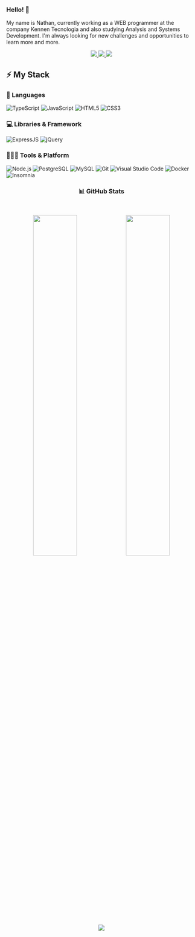 ### Hello! 👋

My name is Nathan, currently working as a WEB programmer at the company Kennen Tecnologia and also studying Analysis and Systems Development. I'm always looking for new challenges and opportunities to learn more and more.

<p align="center">
  <a href="https://wa.me/5511969193021">
		<img src="https://img.shields.io/badge/WhatsApp-25D366?style=for-the-badge&logo=whatsapp&logoColor=white" />
	</a>
	<a href="https://www.linkedin.com/in/nathan-felipe-guerlando/">
		<img src="https://img.shields.io/badge/LinkedIn-0077B5?style=for-the-badge&logo=linkedin&logoColor=white" />
	</a>

  <a href="mailto:nathanfguerlando@gmail.com">
		<img src="https://img.shields.io/badge/Gmail-D14836?style=for-the-badge&logo=gmail&logoColor=white" />
	</a>
</p>



## ⚡ My Stack

### 🚀 Languages

![TypeScript](https://img.shields.io/badge/TypeScript-007ACC?style=for-the-badge&logo=typescript&logoColor=white)
![JavaScript](https://img.shields.io/badge/JavaScript-323330?style=for-the-badge&logo=javascript&logoColor=F7DF1E)
![HTML5](https://img.shields.io/badge/HTML5-E34F26?style=for-the-badge&logo=html5&logoColor=white)
![CSS3](https://img.shields.io/badge/CSS3-1572B6?style=for-the-badge&logo=css3&logoColor=white)

### 💻 Libraries & Framework

![ExpressJS](https://img.shields.io/badge/Express.js-404D59?style=for-the-badge)
![jQuery](https://img.shields.io/badge/jQuery-0769AD?style=for-the-badge&logo=jquery&logoColor=white)

### 🧑🏻‍💻 Tools & Platform

![Node.js](https://img.shields.io/badge/Node.js-43853D?style=for-the-badge&logo=node.js&logoColor=white)
![PostgreSQL](https://img.shields.io/badge/PostgreSQL-316192?style=for-the-badge&logo=postgresql&logoColor=white)
![MySQL](https://img.shields.io/badge/MySQL-00000F?style=for-the-badge&logo=mysql&logoColor=white)
![Git](https://img.shields.io/badge/Git-F05032?style=for-the-badge&logo=git&logoColor=white)
![Visual Studio Code](https://img.shields.io/badge/Visual_Studio_Code-0078D4?style=for-the-badge&logo=visual%20studio%20code&logoColor=white)
![Docker](https://img.shields.io/badge/docker-%230db7ed.svg?style=for-the-badge&logo=docker&logoColor=white)
![Insomnia](https://img.shields.io/badge/Insomnia-black?style=for-the-badge&logo=insomnia&logoColor=5849BE)

<p>
<h3 align="center">📊 GitHub Stats</h3>
</p>

<br />
<p align="center">
<img width="48%" src="https://github-readme-stats.vercel.app/api?username=NathanFelipe99&show_icons=true&hide_border=true&theme=material-palenight" />
<img width="48%" src="https://github-readme-streak-stats.herokuapp.com/?user=Oliveira-Renato&hide_border=true&theme=material-palenight" />	
<img src="https://github-readme-stats-amir-yusoff.vercel.app/api/top-langs/?username=NathanFelipe99&layout=compact&hide_border=true&theme=material-palenight" />
</p>

